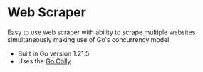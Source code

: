 # Web Scraper

Easy to use web scraper with ability to scrape multiple websites simultaneously making use of Go's concurrency model.

- Built in Go version 1.21.5
- Uses the [Go Colly](https://github.com/gocolly/colly/v2) 